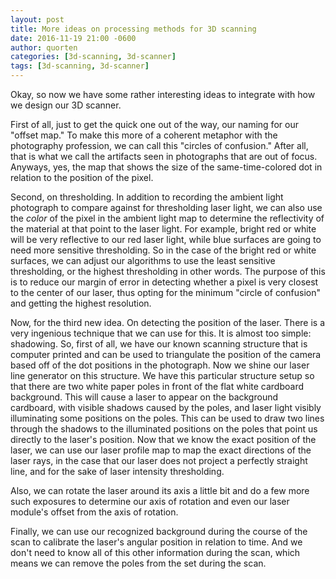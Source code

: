 ```yaml
---
layout: post
title: More ideas on processing methods for 3D scanning
date: 2016-11-19 21:00 -0600
author: quorten
categories: [3d-scanning, 3d-scanner]
tags: [3d-scanning, 3d-scanner]
---
```


Okay, so now we have some rather interesting ideas to integrate with
how we design our 3D scanner.

First of all, just to get the quick one out of the way, our naming for
our "offset map."  To make this more of a coherent metaphor with the
photography profession, we can call this "circles of confusion."
After all, that is what we call the artifacts seen in photographs that
are out of focus.  Anyways, yes, the map that shows the size of the
same-time-colored dot in relation to the position of the pixel.

Second, on thresholding.  In addition to recording the ambient light
photograph to compare against for thresholding laser light, we can
also use the _color_ of the pixel in the ambient light map to
determine the reflectivity of the material at that point to the laser
light.  For example, bright red or white will be very reflective to
our red laser light, while blue surfaces are going to need more
sensitive thresholding.  So in the case of the bright red or white
surfaces, we can adjust our algorithms to use the least sensitive
thresholding, or the highest thresholding in other words.  The purpose
of this is to reduce our margin of error in detecting whether a pixel
is very closest to the center of our laser, thus opting for the
minimum "circle of confusion" and getting the highest resolution.

<!-- more -->

Now, for the third new idea.  On detecting the position of the laser.
There is a very ingenious technique that we can use for this.  It is
almost too simple: shadowing.  So, first of all, we have our known
scanning structure that is computer printed and can be used to
triangulate the position of the camera based off of the dot positions
in the photograph.  Now we shine our laser line generator on this
structure.  We have this particular structure setup so that there are
two white paper poles in front of the flat white cardboard background.
This will cause a laser to appear on the background cardboard, with
visible shadows caused by the poles, and laser light visibly
illuminating some positions on the poles.  This can be used to draw
two lines through the shadows to the illuminated positions on the
poles that point us directly to the laser's position.  Now that we
know the exact position of the laser, we can use our laser profile map
to map the exact directions of the laser rays, in the case that our
laser does not project a perfectly straight line, and for the sake of
laser intensity thresholding.

Also, we can rotate the laser around its axis a little bit and do a
few more such exposures to determine our axis of rotation and even our
laser module's offset from the axis of rotation.

Finally, we can use our recognized background during the course of the
scan to calibrate the laser's angular position in relation to time.
And we don't need to know all of this other information during the
scan, which means we can remove the poles from the set during the
scan.
